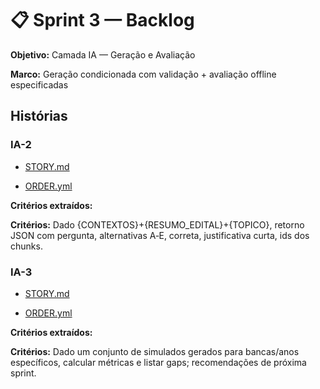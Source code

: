 # 📋 Sprint 3 — Backlog

**Objetivo:** Camada IA — Geração e Avaliação

**Marco:** Geração condicionada com validação + avaliação offline especificadas

## Histórias

### IA-2

- [STORY.md](STORIES/IA-2/STORY.md)

- [ORDER.yml](STORIES/IA-2/ORDER.yml)

**Critérios extraídos:**

**Critérios:** Dado {CONTEXTOS}+{RESUMO_EDITAL}+{TOPICO}, retorno JSON com pergunta, alternativas A‑E, correta, justificativa curta, ids dos chunks.

### IA-3

- [STORY.md](STORIES/IA-3/STORY.md)

- [ORDER.yml](STORIES/IA-3/ORDER.yml)

**Critérios extraídos:**

**Critérios:** Dado um conjunto de simulados gerados para bancas/anos específicos, calcular métricas e listar gaps; recomendações de próxima sprint.
